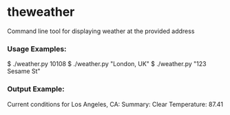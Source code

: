 # theweather
Command line tool for displaying weather at the provided address

### Usage Examples:
$ ./weather.py 10108
$ ./weather.py "London, UK"
$ ./weather.py "123 Sesame St"

### Output Example:
Current conditions for Los Angeles, CA:
Summary:     Clear
Temperature: 87.41
